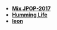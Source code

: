 + **[Mix JPOP-2017](https://www.youtube.com/watch?v=qT2lp2zVSrE&index=2&list=RD6snKwUQLfnE)**
+ **[Humming Life](https://www.youtube.com/watch?v=X074zp961f0)**
+ **[leon](https://soundcloud.com/leyawn)**
